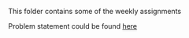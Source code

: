 This folder contains some of the weekly assignments

Problem statement could be found [here]

[here]: https://thundering-leech-b51.notion.site/SoC-Video-Super-Resolution-6c14a437d16f4890a3b41c8f8b6d79ea
